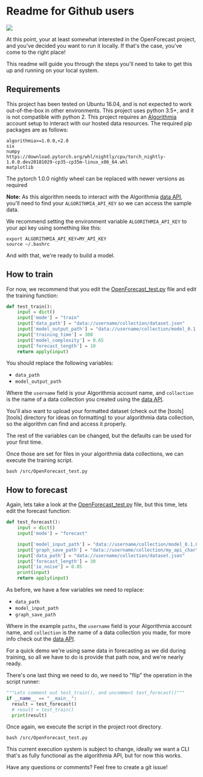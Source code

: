 # Readme for Github users

<img src="https://algorithmia.com/algorithms/timeseries/OpenForecast/badge"></img>

At this point, your at least somewhat interested in the OpenForecast project, and you've decided you want to run it locally.
If that's the case, you've come to the right place! 

This readme will guide you through the steps you'll need to take to get this
up and running on your local system.

##  Requirements


This project has been tested on Ubuntu 16.04, and is not expected to work out-of-the-box in other environments.
This project uses python 3.5+, and it is not compatible with python 2.
This project requires an [Algorithmia][algo] account setup to interact with our hosted data resources.
The required pip packages are as follows:
```
algorithmia>=1.0.0,<2.0
six
numpy
https://download.pytorch.org/whl/nightly/cpu/torch_nightly-1.0.0.dev20181029-cp35-cp35m-linux_x86_64.whl
matplotlib
```
The pytorch 1.0.0 nightly wheel can be replaced with newer versions as required

**Note:** As this algorithm needs to interact with the Algorithmia [data API][data], you'll need to find your `ALGORITHMIA_API_KEY` so we can access the sample data.

We recommend setting the environment variable `ALGORITHMIA_API_KEY` to your api key using something like this:

```
export ALGORITHMIA_API_KEY=MY_API_KEY
source ~/.bashrc

```
And with that, we're ready to build a model.

## How to train

For now, we recommend that you edit the [OpenForecast_test.py][test] file and edit the training function:

```python
def test_train():
    input = dict()
    input['mode'] = "train"
    input['data_path'] = "data://username/collection/dataset.json"
    input['model_output_path'] = "data://username/collection/model_0.1.0.zip"
    input['training_time'] = 300
    input['model_complexity'] = 0.65
    input['forecast_length'] = 10
    return apply(input)
```

You should replace the following variables:
* `data_path`
* `model_output_path`

Where the `username` field is your Algorithmia account name, and `collection` is the name of a data collection you created using
the [data API][dataspec].

You'll also want to upload your formatted dataset (check out the [tools][tools] directory for ideas on formatting) to your algorithmia data collection,
so the algorithm can find and access it properly.

The rest of the variables can be changed, but the defaults can be used for your first time.

Once those are set for files in your algorithmia data collections, we can execute the training script.

`bash /src/OpenForecast_test.py`

## How to forecast

Again, lets take a look at the [OpenForecast_test.py][test] file, but this time, lets edit the forecast function:

```python
def test_forecast():
    input = dict()
    input['mode'] = "forecast"

    input['model_input_path'] = "data://username/collection/model_0.1.0.zip"
    input['graph_save_path'] = "data://username/collection/my_api_chart.png"
    input['data_path'] = "data://username/collection/dataset.json"
    input['forecast_length'] = 30
    input['io_noise'] = 0.05
    print(input)
    return apply(input)
```

As before, we have a few variables we need to replace:
* `data_path`
* `model_input_path`
* `graph_save_path`

Where in the example `paths`, the  `username` field is your Algorithmia account name, and `collection` is the name of a data collection you made, for more info check out the [data API][dataspec].

For a quick demo we're using same data in forecasting as we did during training, so all we have to do is provide that path now, and we're nearly ready.

There's one last thing we need to do, we need to "flip" the operation in the script runner:

```python
"""Lets comment out test_train(), and uncomment test_forecast()"""
if __name__ == "__main__":
  result = test_forecast()
  # result = test_train()
  print(result)
```
Once again, we execute the script in the project root directory.

`bash /src/OpenForecast_test.py`

This current execution system is subject to change, ideally we want a CLI that's as fully functional as the algorithmia API,
but for now this works.

Have any questions or comments? Feel free to create a git issue!



[algo]: https://algorithmia.com/
[test]: src/OpenForecast_test.py
[data]: https://docs.algorithmia.com/#data-api-specification
[dataspec]: https://algorithmia.com/data/hosted
